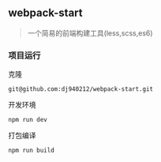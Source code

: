 ## webpack-start
>一个简易的前端构建工具(less,scss,es6)

### 项目运行
克隆
```
git@github.com:dj940212/webpack-start.git
```
开发环境
```
npm run dev
```
打包编译
```
npm run build
```
